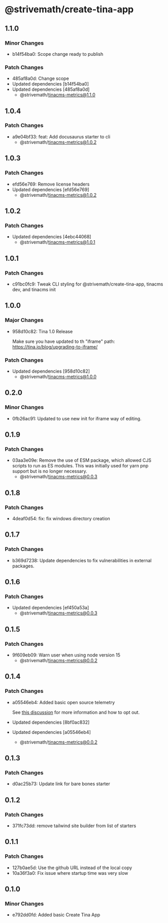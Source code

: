 # @strivemath/create-tina-app

## 1.1.0

### Minor Changes

- b14f54ba0: Scope change ready to publish

### Patch Changes

- 485af8a0d: Change scope
- Updated dependencies [b14f54ba0]
- Updated dependencies [485af8a0d]
  - @strivemath/tinacms-metrics@1.1.0

## 1.0.4

### Patch Changes

- a9e04bf33: feat: Add docusaurus starter to cli
  - @strivemath/tinacms-metrics@1.0.2

## 1.0.3

### Patch Changes

- efd56e769: Remove license headers
- Updated dependencies [efd56e769]
  - @strivemath/tinacms-metrics@1.0.2

## 1.0.2

### Patch Changes

- Updated dependencies [4ebc44068]
  - @strivemath/tinacms-metrics@1.0.1

## 1.0.1

### Patch Changes

- c91bc0fc9: Tweak CLI styling for @strivemath/create-tina-app, tinacms dev, and tinacms init

## 1.0.0

### Major Changes

- 958d10c82: Tina 1.0 Release

  Make sure you have updated to th "iframe" path: https://tina.io/blog/upgrading-to-iframe/

### Patch Changes

- Updated dependencies [958d10c82]
  - @strivemath/tinacms-metrics@1.0.0

## 0.2.0

### Minor Changes

- 0fb26ac91: Updated to use new init for iframe way of editing.

## 0.1.9

### Patch Changes

- 03aa3e09e: Remove the use of ESM package, which allowed CJS scripts to run as ES modules. This was initially used for yarn pnp support but is no longer necessary.
  - @strivemath/tinacms-metrics@0.0.3

## 0.1.8

### Patch Changes

- 4deaf0d54: fix: fix windows directory creation

## 0.1.7

### Patch Changes

- b369d7238: Update dependencies to fix vulnerabilities in external packages.

## 0.1.6

### Patch Changes

- Updated dependencies [ef450a53a]
  - @strivemath/tinacms-metrics@0.0.3

## 0.1.5

### Patch Changes

- 9f609eb09: Warn user when using node version 15
  - @strivemath/tinacms-metrics@0.0.2

## 0.1.4

### Patch Changes

- a05546eb4: Added basic open source telemetry

  See [this discussion](https://github.com/tinacms/tinacms/discussions/2451) for more information and how to opt out.

- Updated dependencies [8bf0ac832]
- Updated dependencies [a05546eb4]
  - @strivemath/tinacms-metrics@0.0.2

## 0.1.3

### Patch Changes

- d0ac25b73: Update link for bare bones starter

## 0.1.2

### Patch Changes

- 371fc73dd: remove tailwind site builder from list of starters

## 0.1.1

### Patch Changes

- 127b0ae5d: Use the github URL instead of the local copy
- 10a36f3a0: Fix issue where startup time was very slow

## 0.1.0

### Minor Changes

- e792dd0fd: Added basic Create Tina App

